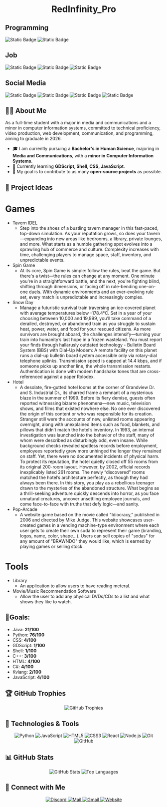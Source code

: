<h1 align="center">RedInfinity_Pro</h1>

## Programming
<div class="brick-container">
    <div class="brick-row">
        <img alt="Static Badge" src="https://img.shields.io/badge/Github-Follow%20Me-white?style=for-the-badge&logo=github">
        <img alt="Static Badge" src="https://img.shields.io/badge/Stack%20Overflow-Follow%20Me-white?style=for-the-badge&logo=stackoverflow">
    </div>
</div>

## Job
<div class="brick-container">
    <div class="brick-row">
        <img alt="Static Badge" src="https://img.shields.io/badge/Indeed-Resume%20-white?style=for-the-badge&logo=indeed">
        <img alt="Static Badge" src="https://img.shields.io/badge/Monster-Resume%20-white?style=for-the-badge&logo=monster">
        <img alt="Static Badge" src="https://img.shields.io/badge/Linkedin-Resume%20-white?style=for-the-badge&logo=linkedin">
    </div>
</div>

## Social Media
<div class="brick-container">
    <div class="brick-row">
        <img alt="Static Badge" src="https://img.shields.io/badge/Bluesky-Follow%20Me-white?style=for-the-badge&logo=bluesky">
        <img alt="Static Badge" src="https://img.shields.io/badge/Soundcloud-Follow%20Me-white?style=for-the-badge&logo=soundcloud">
        <img alt="Static Badge" src="https://img.shields.io/badge/YouTube-Follow%20Me-white?style=for-the-badge&logo=youtube">
        <img alt="Static Badge" src="https://img.shields.io/badge/Reddit-Follow%20Me-white?style=for-the-badge&logo=reddit">
    </div>
</div>

## 🙋‍♂️ About Me
<p>
  As a full-time student with a major in media and communications and a minor in computer information systems, committed to technical proficiency, video production, web development, communication, and programming, aiming to graduate in 2026.
</p>

- 🎓 I am currently pursuing a **Bachelor's in Human Science**, majoring in **Media and Communications**, with a **minor in Computer Information Systems**.  
- 🌱 Currently learning **GDScript, Shell, CSS, JavaScript**.  
- 🎯 My goal is to contribute to as many **open-source projects** as possible.  

## 📂 Project Ideas

# Games
* Tavern IDEL
    - Step into the shoes of a bustling tavern manager in this fast-paced, top-down simulation. As your reputation grows, so does your tavern—expanding into new areas like bedrooms, a library, private lounges, and more. What starts as a humble gathering spot evolves into a sprawling hub of commerce and culture. Complexity increases with time, challenging players to manage space, staff, inventory, and unpredictable events.
* Spin Game
    - At its core, Spin Game is simple: follow the rules, beat the game. But there's a twist—the rules can change at any moment. One minute you're in a straightforward battle, and the next, you're fighting blind, shifting through dimensions, or facing off in rule-bending one-on-one duels. With dynamic environments and an ever-evolving rule set, every match is unpredictable and increasingly complex.
* Snow Day
    - Manage a futuristic survival train traversing an ice-covered planet with average temperatures below -178.4°C. Set in a year of your choosing between 10,000 and 19,999, you’ll take command of a derailed, destroyed, or abandoned train as you struggle to sustain heat, power, water, and food for your rescued citizens. As more survivors are brought aboard, the challenges intensify—turning your train into humanity’s last hope in a frozen wasteland. You must report your finds through hallarusly outdated technology - Bulletin Board System (BBS) with Dial-Up Modem: A remote facility on this planet runs a dial-up bulletin board system accessible only via rotary-dial telephone uplinks. Transmission speed is capped at 14.4 kbps, and if someone picks up another line, the whole transmission restarts. Authentication is done with modem handshake tones that are cross-referenced against a paper Rolodex.
* Hotel
    - A desolate, fire-gutted hotel looms at the corner of Grandview Dr. and S. Industrial Dr., its charred frame a remnant of a mysterious blaze in the summer of 1999. Before its fiery demise, guests often reported witnessing bizarre phenomena—new music, television shows, and films that existed nowhere else. No one ever discovered the origin of this content or who was responsible for its creation. Stranger still were the accounts of new, unlisted rooms appearing overnight, along with unexplained items such as food, blankets, and pillows that didn’t match the hotel’s inventory. In 1993, an internal investigation was launched into the behavior of the staff, many of whom were described as disturbingly odd, even insane. While background checks revealed spotless records before employment, employees reportedly grew more unhinged the longer they remained on staff. Yet, there were no documented incidents of physical harm. To protect its reputation, the hotel quietly closed off 55 rooms from its original 200-room layout. However, by 2002, official records inexplicably listed 261 rooms. The newly “discovered” rooms matched the hotel’s architecture perfectly, as though they had always been there. In this story, you play as a rebellious teenager drawn to the mysteries of the abandoned structure. What begins as a thrill-seeking adventure quickly descends into horror, as you face unnatural creatures, uncover unsettling employee journals, and come face-to-face with truths that defy logic—and sanity.  
* Pop-Arcade
  - A website game based on the movie called "Idiocracy," published in 2006 and directed by Mike Judge. This website showcases user-created games in a vending machine-type environment where each user gets to create their own soda to represent their game (branding, logos, name, color, shape...). Users can sell copies of "sodas" for any amount of "BRAWNDO" they would like, which is earned by playing games or selling stock.
    
# Tools
* Library
    - An application to allow users to have reading meteral.
* Movie/Music Recommendation Software
    - Allow the user to add any physical DVDs/CDs to a list and what shows they like to watch.

## 🎯Goals:

- Java: **21/100**
- Python: **76/100**
- CSS: **4/100**
- GDScript: **1/100**
- Shell: **1/100**
- C++: **3/100**
- HTML: **4/100**
- C#: **4/100**
- Kvlang: **2/100**
- JavaScript: **4/100**

## 🏆 GitHub Trophies

<p align="center">
  <img src="https://github-profile-trophy.vercel.app/?username=RedInfinityPro&theme=radical" alt="GitHub Trophies">
</p>

## 🚀 Technologies & Tools  
<p align="center">
  <img src="https://img.shields.io/badge/-Python-333333?style=flat&logo=python" alt="Python">
  <img src="https://img.shields.io/badge/-JavaScript-333333?style=flat&logo=javascript" alt="JavaScript">
  <img src="https://img.shields.io/badge/-HTML5-333333?style=flat&logo=html5" alt="HTML5">
  <img src="https://img.shields.io/badge/-CSS3-333333?style=flat&logo=css3" alt="CSS3">
  <img src="https://img.shields.io/badge/-React-333333?style=flat&logo=react" alt="React">
  <img src="https://img.shields.io/badge/-Node.js-333333?style=flat&logo=node.js" alt="Node.js">
  <img src="https://img.shields.io/badge/-Git-333333?style=flat&logo=git" alt="Git">
  <img src="https://img.shields.io/badge/-GitHub-333333?style=flat&logo=github" alt="GitHub">
</p>

## 📊 GitHub Stats

<p align="center">
  <img src="https://github-readme-stats.vercel.app/api?username=RedInfinityPro&show_icons=true&theme=radical" alt="GitHub Stats">
  <img src="https://github-readme-stats.vercel.app/api/top-langs/?username=RedInfinityPro&layout=compact&theme=radical" alt="Top Languages">
</p>

## 🔗 Connect with Me

<p align="center">
    <a href="https://discord.com/channels/RedInfinity_Pro">
        <img src="https://img.shields.io/badge/-Discord-333333?style=flat&logo=discord" alt="Discord">
    </a>
    <a href="mailto:daniel.tower@lander.edu">
        <img src="https://img.shields.io/badge/-Outlook-333333?style=flat&logo=microsoft-outlook" alt="Mail">
    </a>
    <a href="mailto:danieltower101501@gmail.com">
        <img src="https://img.shields.io/badge/-Gmail-333333?style=flat&logo=gmail" alt="Gmail">
    </a>
    <a href="https://danieltower101501.wixsite.com/my-site">
        <img src="https://img.shields.io/badge/-Website-333333?style=flat&logo=google-chrome" alt="Website">
    </a>
</p>
